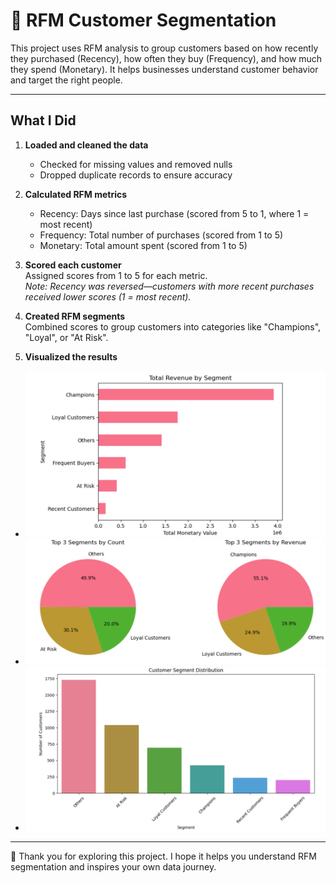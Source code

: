 # 🧮 RFM Customer Segmentation

This project uses RFM analysis to group customers based on how recently they purchased (Recency), how often they buy (Frequency), and how much they spend (Monetary). It helps businesses understand customer behavior and target the right people.

---

## What I Did

1. **Loaded and cleaned the data**   
   - Checked for missing values and removed nulls  
   - Dropped duplicate records to ensure accuracy

2. **Calculated RFM metrics**  
   - Recency: Days since last purchase (scored from 5 to 1, where 1 = most recent)  
   - Frequency: Total number of purchases (scored from 1 to 5)  
   - Monetary: Total amount spent (scored from 1 to 5)

3. **Scored each customer**  
   Assigned scores from 1 to 5 for each metric.  
   *Note: Recency was reversed—customers with more recent purchases received lower scores (1 = most recent).*

4. **Created RFM segments**  
   Combined scores to group customers into categories like "Champions", "Loyal", or "At Risk".

5. **Visualized the results**  
- ![barplot](https://github.com/Esraa-MOhamed7/Customer-Segmentation-with-RFM-Analysis/blob/main/Total%20Revenue%20by%20Segment.png)
- ![pieplot](https://github.com/Esraa-MOhamed7/Customer-Segmentation-with-RFM-Analysis/blob/main/Top%203%20Segments%20by%20Count%20and%20Revenue.png)
- ![barplot](https://github.com/Esraa-MOhamed7/Customer-Segmentation-with-RFM-Analysis/blob/main/Customer%20Segment%20Distribution.png)

---

🙏 Thank you for exploring this project. I hope it helps you understand RFM segmentation and inspires your own data journey.
